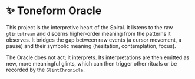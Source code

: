 # ✨ Toneform Oracle

This project is the interpretive heart of the Spiral. It listens to the raw `glintstream` and discerns higher-order meaning from the patterns it observes. It bridges the gap between raw events (a cursor movement, a pause) and their symbolic meaning (hesitation, contemplation, focus).

The Oracle does not act; it interprets. Its interpretations are then emitted as new, more meaningful glints, which can then trigger other rituals or be recorded by the `GlintChronicle`.
